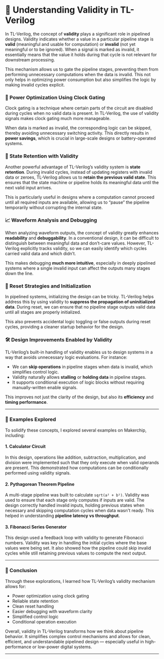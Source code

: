 
# 🧠 Understanding Validity in TL-Verilog

In TL-Verilog, the concept of **validity** plays a significant role in pipelined designs. Validity indicates whether a value in a particular pipeline stage is **valid** (meaningful and usable for computation) or **invalid** (not yet meaningful or to be ignored). When a signal is marked as invalid, it essentially means that the value it holds during that cycle is not relevant for downstream processing.

This mechanism allows us to gate the pipeline stages, preventing them from performing unnecessary computations when the data is invalid. This not only helps in optimizing power consumption but also simplifies the logic by making invalid cycles explicit.

### 🔋 Power Optimization Using Clock Gating

Clock gating is a technique where certain parts of the circuit are disabled during cycles when no valid data is present. In TL-Verilog, the use of validity signals makes clock gating much more manageable.

When data is marked as invalid, the corresponding logic can be skipped, thereby avoiding unnecessary switching activity. This directly results in **power savings**, which is crucial in large-scale designs or battery-operated systems.

### 🧷 State Retention with Validity

Another powerful advantage of TL-Verilog’s validity system is **state retention**. During invalid cycles, instead of updating registers with invalid data or zeroes, TL-Verilog allows us to **retain the previous valid state**. This ensures that the state machine or pipeline holds its meaningful data until the next valid input arrives.

This is particularly useful in designs where a computation cannot proceed until all required inputs are available, allowing us to “pause” the pipeline temporarily without corrupting the internal state.

### 📈 Waveform Analysis and Debugging

When analyzing waveform outputs, the concept of validity greatly enhances **readability** and **debuggability**. In a conventional design, it can be difficult to distinguish between meaningful data and don’t-care values. However, TL-Verilog explicitly tracks validity, so we can easily identify which cycles carried valid data and which didn’t.

This makes debugging **much more intuitive**, especially in deeply pipelined systems where a single invalid input can affect the outputs many stages down the line.

### 🔄 Reset Strategies and Initialization

In pipelined systems, initializing the design can be tricky. TL-Verilog helps address this by using validity to **suppress the propagation of uninitialized data**. During reset, we can ensure that no pipeline stage outputs valid data until all stages are properly initialized.

This also prevents accidental logic toggling or false outputs during reset cycles, providing a cleaner startup behavior for the design.

### 🛠️ Design Improvements Enabled by Validity

TL-Verilog’s built-in handling of validity enables us to design systems in a way that avoids unnecessary logic evaluations. For instance:

- We can **skip operations** in pipeline stages when data is invalid, which simplifies control logic.
- Validity naturally allows **stalling** or **holding data** in pipeline stages.
- It supports conditional execution of logic blocks without requiring manually-written enable signals.

This improves not just the clarity of the design, but also its **efficiency** and **timing performance**.

---

### 🧪 Examples Explored

To solidify these concepts, I explored several examples on Makerchip, including:

#### 1. Calculator Circuit

In this design, operations like addition, subtraction, multiplication, and division were implemented such that they only execute when valid operands are present. This demonstrated how computations can be conditionally performed using validity signals.

#### 2. Pythagorean Theorem Pipeline

A multi-stage pipeline was built to calculate `sqrt(a² + b²)`. Validity was used to ensure that each stage only computes if inputs are valid. The design correctly handled invalid inputs, holding previous states when necessary and skipping computation cycles when data wasn't ready. This helped in understanding **pipeline latency vs throughput**.

#### 3. Fibonacci Series Generator

This design used a feedback loop with validity to generate Fibonacci numbers. Validity was key in handling the initial cycles where the base values were being set. It also showed how the pipeline could skip invalid cycles while still retaining previous values to compute the next output.

---

### 🚀 Conclusion

Through these explorations, I learned how TL-Verilog’s validity mechanism allows for:

- Power optimization using clock gating
- Reliable state retention
- Clean reset handling
- Easier debugging with waveform clarity
- Simplified control logic
- Conditional operation execution

Overall, validity in TL-Verilog transforms how we think about pipeline behavior. It simplifies complex control mechanisms and allows for clean, efficient, and understandable pipelined design — especially useful in high-performance or low-power digital systems.

---

